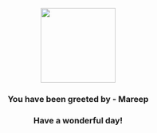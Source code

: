 <p align="center">
    <img src="https://raw.githubusercontent.com/PokeAPI/sprites/master/sprites/pokemon/179.png" width="150" height="150">
</p>
<h3 align="center">You have been greeted by - <b>Mareep</b></h3>
<h3 align="center">Have a wonderful day!</h3>
